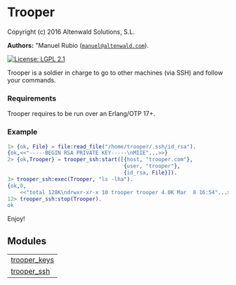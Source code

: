 

# Trooper #

Copyright (c) 2016 Altenwald Solutions, S.L.

__Authors:__ "Manuel Rubio ([`manuel@altenwald.com`](mailto:manuel@altenwald.com)).

[![License: LGPL 2.1](https://img.shields.io/github/license/altenwald/trooper.svg)](https://raw.githubusercontent.com/altenwald/trooper/master/COPYING)

Trooper is a soldier in charge to go to other machines (via SSH) and follow your commands.


### <a name="Requirements">Requirements</a> ###

Trooper requires to be run over an Erlang/OTP 17+.


### <a name="Example">Example</a> ###

```erlang
1> {ok, File} = file:read_file("/home/trooper/.ssh/id_rsa").
{ok,<<"-----BEGIN RSA PRIVATE KEY-----\nMIIE"...>>}
2> {ok,Trooper} = trooper_ssh:start([{host, "trooper.com"},
                                     {user, "trooper"},
                                     {id_rsa, File}]).
3> trooper_ssh:exec(Trooper, "ls -lha").
{ok,0,
    <<"total 128K\ndrwxr-xr-x 10 trooper trooper 4.0K Mar  8 16:54"...>>}
12> trooper_ssh:stop(Trooper).
ok
```
Enjoy!


## Modules ##


<table width="100%" border="0" summary="list of modules">
<tr><td><a href="http://github.com/altenwald/trooper/blob/master/doc/trooper_keys.md" class="module">trooper_keys</a></td></tr>
<tr><td><a href="http://github.com/altenwald/trooper/blob/master/doc/trooper_ssh.md" class="module">trooper_ssh</a></td></tr></table>

